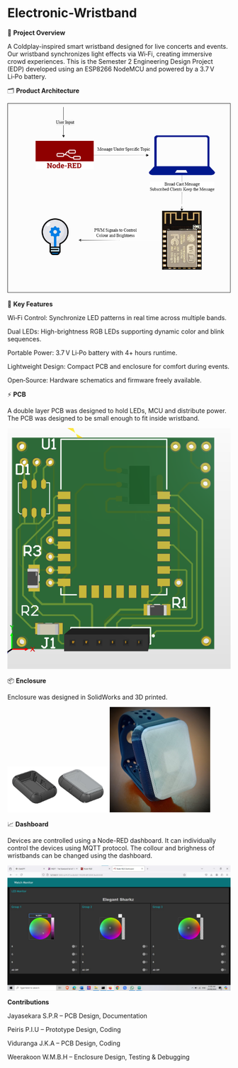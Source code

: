 # Electronic-Wristband
🔋 **Project Overview**

A Coldplay-inspired smart wristband designed for live concerts and events. Our wristband synchronizes light effects via Wi‑Fi, creating immersive crowd experiences. This is the Semester 2 Engineering Design Project (EDP) developed using an ESP8266 NodeMCU and powered by a 3.7 V Li‑Po battery.

🗂️ **Product Architecture**

![Product Architecture](Images/architecture3.png)

🎯 **Key Features**

Wi‑Fi Control: Synchronize LED patterns in real time across multiple bands.

Dual LEDs: High-brightness RGB LEDs supporting dynamic color and blink sequences.

Portable Power: 3.7 V Li‑Po battery with 4+ hours runtime.

Lightweight Design: Compact PCB and enclosure for comfort during events.

Open‑Source: Hardware schematics and firmware freely available.

⚡ **PCB**

A double layer PCB was designed to hold LEDs, MCU and distribute power.
The PCB was designed to be small enough to fit inside wristband.

![PCB](Images/PCB.png)

📦 **Enclosure**

Enclosure was designed in SolidWorks and 3D printed. 

<p float="left">
  <img src="Images/enclosure.png" width="45%" />
  <img src="Images/product.png" width="45%" />
</p>


📈 **Dashboard**

Devices are controlled using a Node-RED dashboard. It can individually control the devices using MQTT protocol. The collour and brighness of wristbands can be changed using the dashboard.

![Dashboard](Images/dashboard.png)

**Contributions**

Jayasekara S.P.R – PCB Design, Documentation

Peiris P.I.U – Prototype Design, Coding

Viduranga J.K.A – PCB Design, Coding

Weerakoon W.M.B.H – Enclosure Design, Testing & Debugging

